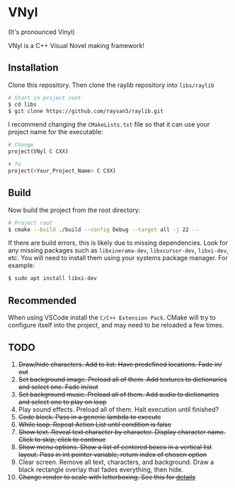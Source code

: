 # VNyl

(It's pronounced Vinyl)

VNyl is a C++ Visual Novel making framework!

## Installation 

Clone this repository. Then clone the raylib repository into `libs/raylib`

```bash
# Start in project root
$ cd libs
$ git clone https://github.com/raysan5/raylib.git
```

I recommend changing the `CMakeLists.txt` file so that it can use your project name for the executable:

```bash
# Change
project(VNyl C CXX)

# To
project(<Your_Project_Name> C CXX)
```

## Build

Now build the project from the root directory:

```bash
# Project root
$ cmake --build ./build --config Debug --target all -j 22 --
```

If there are build errors, this is likely due to missing dependencies. Look for any missing packages such as `libxinerama-dev`, `libxcursor-dev`, `libxi-dev`, etc. You will need to install them using your systems package manager. For example:

```bash
$ sudo apt install libxi-dev
```

## Recommended

When using VSCode install the `C/C++ Extension Pack`. CMake will try to configure itself into the project, and may need to be reloaded a few times.

## TODO

1. ~~Draw/hide characters. Add to list. Have predefined locations. Fade in/ out~~
2. ~~Set background image. Preload all of them. Add textures to dictionaries and select one. Fade in/out~~
3. ~~Set background music. Preload all of them. Add audio to dictionaries and select one to play on loop~~
4. Play sound effects. Preload all of them. Halt execution until finished?
5. ~~Code block. Pass in a generic lambda to execute~~
6. ~~While loop. Repeat Action List until condition is false~~
7. ~~Show text. Reveal text character by character. Display character name. Click to skip, click to continue~~
8. ~~Show menu options. Show a list of centered boxes in a vertical list layout. Pass in int pointer variable, return index of chosen option~~
9. Clear screen. Remove all text, characters, and background. Draw a black rectangle overlay that fades everything, then hide.
10. ~~Change render to scale with letterboxing. See this for [details](https://www.raylib.com/examples/core/loader.html?name=core_window_letterbox)~~
